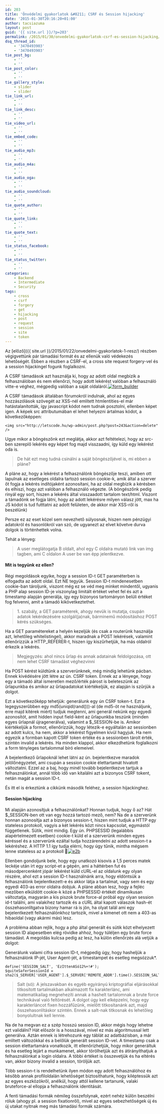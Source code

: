 ```yaml
---
id: 203
title: 'Önvédelmi gyakorlatok &#8211; CSRF és Session hijacking'
date: '2015-01-30T20:16:20+01:00'
author: tacsiazuma
layout: post
guid: '{{ site.url }}/?p=203'
permalink: /2015/01/30/onvedelmi-gyakorlatok-csrf-es-session-hijacking/
dsq_thread_id:
    - '3470493903'
    - '3470493903'
tie_post_bg:
    - ''
    - ''
tie_post_color:
    - ''
    - ''
tie_gallery_style:
    - slider
    - slider
tie_link_url:
    - ''
    - ''
tie_link_desc:
    - ''
    - ''
tie_video_url:
    - ''
    - ''
tie_embed_code:
    - ''
    - ''
tie_audio_mp3:
    - ''
    - ''
tie_audio_m4a:
    - ''
    - ''
tie_audio_oga:
    - ''
    - ''
tie_audio_soundcloud:
    - ''
    - ''
tie_quote_author:
    - ''
    - ''
tie_quote_link:
    - ''
    - ''
tie_quote_text:
    - ''
    - ''
tie_status_facebook:
    - ''
    - ''
tie_status_twitter:
    - ''
    - ''
categories:
    - Backend
    - Intermediate
    - Security
tags:
    - cross
    - csrf
    - forgery
    - get
    - hijacking
    - post
    - request
    - session
    - site
    - token
---
```


Az [előző]({{ site.url }}/2015/01/22/onvedelmi-gyakorlatok-1-resz/) részben végigvettünk pár támadási formát és az ellenük való védekezés lehetőségét. Ebben a részben a CSRF-el, a cross site request forgery-vel és a session hijackingel fogunk foglalkozni.

A CSRF támadások azt használja ki, hogy az adott oldal megbízik a felhasználóban és nem ellenőrzi, hogy adott lekérést valóban a felhasználó vitte-e véghez, mégpedig valóban a saját oldaláról.[![form_builder](assets/uploads/2015/01/form_builder.jpg)](assets/uploads/2015/01/form_builder.jpg)

A CSRF támadások általában fórumokról indulnak, ahol az egyes hozzászólások szövegét az XSS-nél említett htmlentities-el már hatástalanították, így javascript kódot nem tudnak posztolni, ellenben képet igen. A képek src attributumában el lehet helyezni ártalmas kódot, a következőképpen:

```
<img src="http://letscode.hu/wp-admin/post.php?post=243&action=delete" />
```

Ugye mikor a böngészőnk ezt meglátja, akkor azt feltételezi, hogy az src-ben szereplő lekérés egy képet fog majd visszaadni, így küld egy lekérést oda is.

> De hát ezt meg tudná csinálni a saját böngészőjével is, mi ebben a pláne?

A pláne az, hogy a lekérést a felhasználónk böngészője teszi, amiben ott lapulnak az esetleges oldalra tartozó session cookie-k, amik által a szerver őt fogja a lekérés indítójaként azonosítani, ha az oldal megbízik a kérésben és elhiszi, hogy azt valóban a felhasználó végezte. (A böngészőnk pedig rinyál egy sort, hiszen a lekérés által visszaadott tartalom text/html. Viszont a támadónk se fogja látni, hogy az adott lekérésre milyen válasz jött, max ha JS kódot is tud futttatni az adott felületen, de akkor már XSS-ről is beszélünk)

Persze ez az eset közel sem nevezhető súlyosnak, hiszen nem pénzügyi adatokról és hasonlókról van szó, de ugyanezt az elvet követve durva dolgok is történhettek volna.

Tehát a lényeg:

> A user meglátogatja B oldalt, ahol egy C oldalra mutató link van img tagben, ami C oldalon A user be van épp jelentkezve.

#### Mit is tegyünk ez ellen?

Régi megoldások egyike, hogy a session ID-t GET paraméterben is elfogadta az adott oldal. Ezt NE tegyük. Session ID-t mindenesetben cookie-ban tároljunk, viszont még ez se véd meg minket mindentől, ugyanis a PHP alap session ID-je viszonylag limitált értéket vehet fel és azt a timestamp alapján generálja, így egy bizonyos tartományon belüli értéket fog felvenni, amit a támadó kikövetkeztethet.

> 1\. szabály, a GET paraméterek, ahogy nevük is mutatja, csupán adatok lekérdezésére szolgál(ja)nak, bárminemű módosításhoz POST kérés szükséges.

Ha a GET paramétereket a helyén kezeljük (és csak a routerünk használja azt, lehetőleg whitelistingel), akkor maradnak a POST lekérések, valamint ellenőrízzük a HTTP\_REFERER-t, hiszen így kiszűrhetjük, ha más oldalról érkezik a lekérés.

> Megjegyzés: ahol nincs űrlap és annak adatainak feldolgozása, ott nem lehet CSRF támadást véghezvinni

Ha POST kérést küldtünk a szerverünknek, még mindig lehetünk pácban. Ennek kivédésére jött létre az ún. CSRF token. Ennek az a lényege, hogy egy a támadó által ismeretlen mező/érték párost is beleteszünk az űrlapunkba és amikor az űrlapadatokat kiértékeljük, ez alapján is szűrjük a dolgot.

Ezt a következőképp tehetjük: generálunk egy ún CSRF token-t. Ezt a legegyszerűbben egy md5(uniqid(rand()))-al (de md5-öt ne használjunk, erre majd kitérek miért) tudjuk megtenni, ami generál nekünk egy egyedi azonosítót, amit hidden input field-ként az űrlapunkba teszünk (minden egyes űrlapnál újragenerálva), valamint a $\_SESSION-be is. Amikor kiértékeljük a formot, ellenőrízzük, hogy létezik-e egyáltalán az sessionben az adott kulcs, ha nem, akkor a lekérést figyelmen kívül hagyjuk. Ha nem egyezik a formban kapott CSRF token értéke és a sessionben tárolt érték, szintén invalid a lekérés. Ha minden klappol, akkor elkezdhetünk foglalkozni a form tényleges tartalommal bíró elemeivel.

A bejelentkező űrlapoknál lehet látni az ún. bejelentkezve maradok jelölőnégyzetet, ami csupán a session cookie élettartamát hivatott változtatni. Ezzel az a baj, hogy minél tovább bejelentkezve tartjuk a felhasználónkat, annál több idő van kitalálni azt a bizonyos CSRF tokent, netán magát a session ID-t.

És itt el is érkeztünk a cikkünk második feléhez, a session hijackinghez.

#### Session hijacking

Mi alapján azonosítjuk a felhasználónkat? Honnan tudjuk, hogy ő az? Hát $\_SESSION-ben ott van egy hozzá tartozó mező, nem? Na de a szerverünk honnan azonosítja azt a bizonyos session-t, hiszen mint tudjuk a HTTP egy stateless protokoll, vagyis a két lekérés közt nincs kapcsolat, egymástól függetlenek. Sütik, mint mindig. Egy ún. PHPSESSID (legalábbis alapértelmezett esetben) cookie-t küld el a szerverünk minden egyes kéréssel és a szerverünk ezáltal tudja hozzárendelni az adott session-t a lekéréshez. A HTTP 1.1 így tudja elérni, hogy úgy tűnik, mintha mégsem lenne stateless az a protokoll 🙂[![e2b](assets/uploads/2015/01/e2b.png)](assets/uploads/2015/01/e2b.png)

Ellenben gondoljunk bele, hogy egy unatkozó kisovis a 1,5 perces matek leckéje után írt egy script-et a gépén, ami a háttérben fut és másodpercenként jópár lekérést küld cURL-el az oldalunk egy olyan részére, ahol ezt a session ID-t használnánk arra, hogy eldöntsük a felhasználónk bejelentkezett-e és akkor látja a tartalmat, vagy sem és egy egyedi 403-as error oldalra dobjuk. A pláne abban lesz, hogy a fejléc mezőben elküldött cookie-k közé a PHPSESSID értékét dinamikusan változtatja, magyarán a kis piszok brute force-al próbál egy olyan session id-t találni, ami valakihez tartozik és a cURL által kapott válaszok hash-ét összehasonlítgatva bizony hamar rá is jön, ha olyat talál ami egy bejelentkezett felhasználónkhoz tartozik, mivel a kimenet ott nem a 403-as hibaoldal (vagy akármi más) lesz.

A probléma abban rejlik, hogy a php által generált és sütik közt elhelyezett session ID alapesetben elég rövidke ahhoz, hogy túléljen egy brute force támadást. A megoldás kulcsa pedig az lesz, ha külön ellenőrzés alá vetjük a dolgot:

Generálunk valami cifra session ID-t, mégpedig úgy, hogy hasheljük a felhasználónk IP-jét, User Agent-jét, a timestampet és esetleg megsózzuk\*.

```
define('SESSION_SALT', 'EzIttenASó12%+!#');
$quiteSaferSessionId = sha2($_SERVER['USER_AGENT'].$_SERVER['REMOTE_ADDR'].time().SESSION_SALT);
```

> Salt (só): A jelszavakban és egyéb egyirányú kriptográfiai eljárásokkal titkosított tartalmakban alkalmazott fix karakterlánc, ami matematikailag megnehezíti annak a hashelt tartalomnak a brute force technikával való feltörését. A dolgot úgy kell elképzelni, hogy egy karakterláncot fixen hozzáfűzünk, mielőtt titkosítanánk azt, majd összehasonlításkor szintén. Ennek a salt-nak titkosnak és lehetőleg bonyolultnak kell lennie.

Na de ha megvan ez a szép hosszú session ID, akkor mégis hogy lehetne ezt validálni? Hát először is a hosszával, mivel ez más algoritmussal lett generálva. Aztán ennek is létrehozunk egy táblát az adatbázisban, a már említett változókkal és a belőlük generált session ID-vel. A timestamp csak a session élettartamára vonatkozik, itt ellenőrízhetjük, hogy mikor generáltuk és ha esetleg lejárt a munkamenet, akkor törölhetjük azt és átirányíthatjuk a felhasználónkat a login oldalra. A többi értéket is összevetjük és ha eltérés van, akkor bizony invalid a session, töröljük azt.

Több session-t is rendelhetünk ilyen módon egy adott felhasználóhoz és később annak profiloldalán lehetőséget biztosíthatunk, hogy kiléptessük azt az egyes eszközökről, anélkül, hogy attól kellene tartanunk, valaki bruteforce-al ellopja a felhasználónk identitását.

A fenti támadási formák némileg összefolynak, ezért nehéz külön beszélni róluk (ahogy pl. a session fixationről), mivel az egyes sebezhetőségek új és új utakat nyitnak meg más támadási formák számára.
